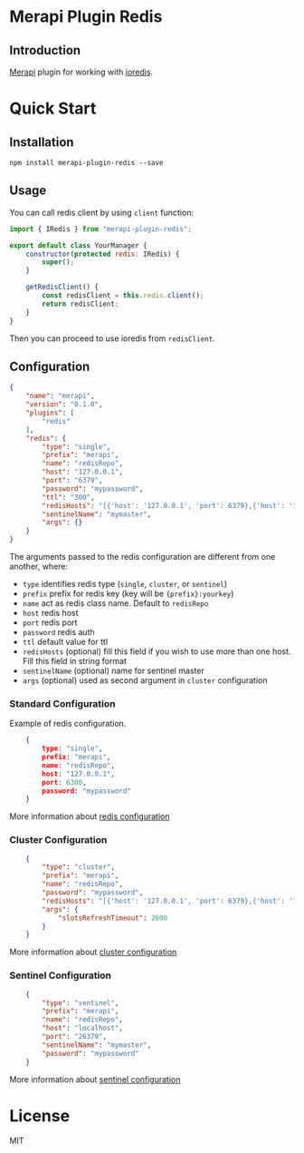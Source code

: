 # Merapi Plugin Redis

## Introduction

[Merapi](https://github.com/kata-ai/merapi) plugin for working with [ioredis](https://github.com/luin/ioredis).

# Quick Start

## Installation

```
npm install merapi-plugin-redis --save
```

## Usage

You can call redis client by using `client` function:
```javascript
import { IRedis } from "merapi-plugin-redis";

export default class YourManager {
    constructor(protected redis: IRedis) {
        super();
    }

    getRedisClient() {
        const redisClient = this.redis.client();
        return redisClient;
    }
}
```
Then you can proceed to use ioredis from `redisClient`.

## Configuration

```json
{
    "name": "merapi",
    "version": "0.1.0",
    "plugins": [
        "redis"
    ],
    "redis": {
        "type": "single",
        "prefix": "merapi",
        "name": "redisRepo",
        "host": "127.0.0.1",
        "port": "6379",
        "password": "mypassword",
        "ttl": "300",
        "redisHosts": "[{'host': '127.0.0.1', 'port': 6379},{'host': '127.0.0.1', port: '16379'}]",
        "sentinelName": "mymaster",
        "args": {}
    }
}
```

The arguments passed to the redis configuration are different from one another, where:

* `type` identifies redis type (`single`, `cluster`, or `sentinel`)
* `prefix` prefix for redis key (key will be `{prefix}:yourkey`)
* `name` act as redis class name. Default to `redisRepo`
* `host` redis host
* `port` redis port
* `password` redis auth
* `ttl` default value for ttl
* `redisHosts` (optional) fill this field if you wish to use more than one host. Fill this field in string format
* `sentinelName` (optional) name for sentinel master
* `args` (optional) used as second argument in `cluster` configuration

### Standard Configuration

Example of redis configuration.
```json
    {
        type: "single",
        prefix: "merapi",
        name: "redisRepo",
        host: "127.0.0.1",
        port: 6380,
        password: "mypassword"
    }
```
More information about [redis configuration](https://github.com/luin/ioredis#connect-to-redis)

### Cluster Configuration

```json
    {
        "type": "cluster",
        "prefix": "merapi",
        "name": "redisRepo",
        "password": "mypassword",
        "redisHosts": "[{'host': '127.0.0.1', 'port': 6379},{'host': '127.0.0.1', port: '16379'}]",
        "args": {
            "slotsRefreshTimeout": 2000
        }
    }
```
More information about [cluster configuration](https://github.com/luin/ioredis#cluster)

### Sentinel Configuration

```json
    {
        "type": "sentinel",
        "prefix": "merapi",
        "name": "redisRepo",
        "host": "localhost",
        "port": "26379",
        "sentinelName": "mymaster",
        "password": "mypassword"
    }
```
More information about [sentinel configuration](https://github.com/luin/ioredis#sentinel)

# License

MIT
